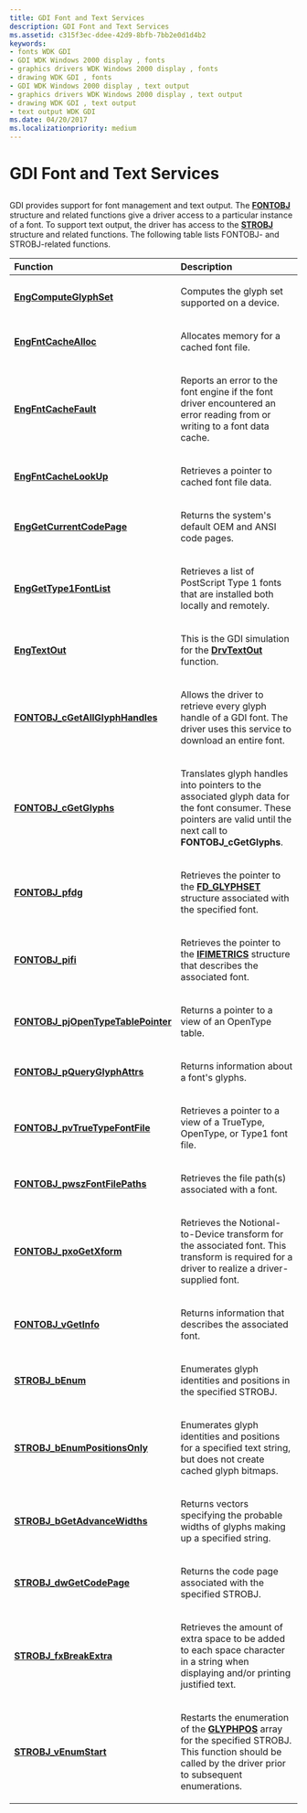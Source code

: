 ```yaml
---
title: GDI Font and Text Services
description: GDI Font and Text Services
ms.assetid: c315f3ec-ddee-42d9-8bfb-7bb2e0d1d4b2
keywords:
- fonts WDK GDI
- GDI WDK Windows 2000 display , fonts
- graphics drivers WDK Windows 2000 display , fonts
- drawing WDK GDI , fonts
- GDI WDK Windows 2000 display , text output
- graphics drivers WDK Windows 2000 display , text output
- drawing WDK GDI , text output
- text output WDK GDI
ms.date: 04/20/2017
ms.localizationpriority: medium
---
```


# GDI Font and Text Services


## <span id="ddk_gdi_font_and_text_services_gg"></span><span id="DDK_GDI_FONT_AND_TEXT_SERVICES_GG"></span>


GDI provides support for font management and text output. The [**FONTOBJ**](/windows/desktop/api/winddi/ns-winddi-_fontobj) structure and related functions give a driver access to a particular instance of a font. To support text output, the driver has access to the [**STROBJ**](/windows/desktop/api/winddi/ns-winddi-_strobj) structure and related functions. The following table lists FONTOBJ- and STROBJ-related functions.

<table>
<colgroup>
<col width="50%" />
<col width="50%" />
</colgroup>
<thead>
<tr class="header">
<th align="left">Function</th>
<th align="left">Description</th>
</tr>
</thead>
<tbody>
<tr class="odd">
<td align="left"><p><a href="/windows/desktop/api/winddi/nf-winddi-engcomputeglyphset" data-raw-source="[&lt;strong&gt;EngComputeGlyphSet&lt;/strong&gt;](/windows/desktop/api/winddi/nf-winddi-engcomputeglyphset)"><strong>EngComputeGlyphSet</strong></a></p></td>
<td align="left"><p>Computes the glyph set supported on a device.</p></td>
</tr>
<tr class="even">
<td align="left"><p><a href="/windows/desktop/api/winddi/nf-winddi-engfntcachealloc" data-raw-source="[&lt;strong&gt;EngFntCacheAlloc&lt;/strong&gt;](/windows/desktop/api/winddi/nf-winddi-engfntcachealloc)"><strong>EngFntCacheAlloc</strong></a></p></td>
<td align="left"><p>Allocates memory for a cached font file.</p></td>
</tr>
<tr class="odd">
<td align="left"><p><a href="/windows/desktop/api/winddi/nf-winddi-engfntcachefault" data-raw-source="[&lt;strong&gt;EngFntCacheFault&lt;/strong&gt;](/windows/desktop/api/winddi/nf-winddi-engfntcachefault)"><strong>EngFntCacheFault</strong></a></p></td>
<td align="left"><p>Reports an error to the font engine if the font driver encountered an error reading from or writing to a font data cache.</p></td>
</tr>
<tr class="even">
<td align="left"><p><a href="/windows/desktop/api/winddi/nf-winddi-engfntcachelookup" data-raw-source="[&lt;strong&gt;EngFntCacheLookUp&lt;/strong&gt;](/windows/desktop/api/winddi/nf-winddi-engfntcachelookup)"><strong>EngFntCacheLookUp</strong></a></p></td>
<td align="left"><p>Retrieves a pointer to cached font file data.</p></td>
</tr>
<tr class="odd">
<td align="left"><p><a href="/windows/desktop/api/winddi/nf-winddi-enggetcurrentcodepage" data-raw-source="[&lt;strong&gt;EngGetCurrentCodePage&lt;/strong&gt;](/windows/desktop/api/winddi/nf-winddi-enggetcurrentcodepage)"><strong>EngGetCurrentCodePage</strong></a></p></td>
<td align="left"><p>Returns the system's default OEM and ANSI code pages.</p></td>
</tr>
<tr class="even">
<td align="left"><p><a href="/windows/desktop/api/winddi/nf-winddi-enggettype1fontlist" data-raw-source="[&lt;strong&gt;EngGetType1FontList&lt;/strong&gt;](/windows/desktop/api/winddi/nf-winddi-enggettype1fontlist)"><strong>EngGetType1FontList</strong></a></p></td>
<td align="left"><p>Retrieves a list of PostScript Type 1 fonts that are installed both locally and remotely.</p></td>
</tr>
<tr class="odd">
<td align="left"><p><a href="/windows/desktop/api/winddi/nf-winddi-engtextout" data-raw-source="[&lt;strong&gt;EngTextOut&lt;/strong&gt;](/windows/desktop/api/winddi/nf-winddi-engtextout)"><strong>EngTextOut</strong></a></p></td>
<td align="left"><p>This is the GDI simulation for the <a href="/windows/desktop/api/winddi/nf-winddi-drvtextout" data-raw-source="[&lt;strong&gt;DrvTextOut&lt;/strong&gt;](/windows/desktop/api/winddi/nf-winddi-drvtextout)"><strong>DrvTextOut</strong></a> function.</p></td>
</tr>
<tr class="even">
<td align="left"><p><a href="/windows/desktop/api/winddi/nf-winddi-fontobj_cgetallglyphhandles" data-raw-source="[&lt;strong&gt;FONTOBJ_cGetAllGlyphHandles&lt;/strong&gt;](/windows/desktop/api/winddi/nf-winddi-fontobj_cgetallglyphhandles)"><strong>FONTOBJ_cGetAllGlyphHandles</strong></a></p></td>
<td align="left"><p>Allows the driver to retrieve every glyph handle of a GDI font. The driver uses this service to download an entire font.</p></td>
</tr>
<tr class="odd">
<td align="left"><p><a href="/windows/desktop/api/winddi/nf-winddi-fontobj_cgetglyphs" data-raw-source="[&lt;strong&gt;FONTOBJ_cGetGlyphs&lt;/strong&gt;](/windows/desktop/api/winddi/nf-winddi-fontobj_cgetglyphs)"><strong>FONTOBJ_cGetGlyphs</strong></a></p></td>
<td align="left"><p>Translates glyph handles into pointers to the associated glyph data for the font consumer. These pointers are valid until the next call to <strong>FONTOBJ_cGetGlyphs</strong>.</p></td>
</tr>
<tr class="even">
<td align="left"><p><a href="/windows/desktop/api/winddi/nf-winddi-fontobj_pfdg" data-raw-source="[&lt;strong&gt;FONTOBJ_pfdg&lt;/strong&gt;](/windows/desktop/api/winddi/nf-winddi-fontobj_pfdg)"><strong>FONTOBJ_pfdg</strong></a></p></td>
<td align="left"><p>Retrieves the pointer to the <a href="/windows/desktop/api/winddi/ns-winddi-_fd_glyphset" data-raw-source="[&lt;strong&gt;FD_GLYPHSET&lt;/strong&gt;](/windows/desktop/api/winddi/ns-winddi-_fd_glyphset)"><strong>FD_GLYPHSET</strong></a> structure associated with the specified font.</p></td>
</tr>
<tr class="odd">
<td align="left"><p><a href="/windows/desktop/api/winddi/nf-winddi-fontobj_pifi" data-raw-source="[&lt;strong&gt;FONTOBJ_pifi&lt;/strong&gt;](/windows/desktop/api/winddi/nf-winddi-fontobj_pifi)"><strong>FONTOBJ_pifi</strong></a></p></td>
<td align="left"><p>Retrieves the pointer to the <a href="/windows/desktop/api/winddi/ns-winddi-_ifimetrics" data-raw-source="[&lt;strong&gt;IFIMETRICS&lt;/strong&gt;](/windows/desktop/api/winddi/ns-winddi-_ifimetrics)"><strong>IFIMETRICS</strong></a> structure that describes the associated font.</p></td>
</tr>
<tr class="even">
<td align="left"><p><a href="/windows/desktop/api/winddi/nf-winddi-fontobj_pjopentypetablepointer" data-raw-source="[&lt;strong&gt;FONTOBJ_pjOpenTypeTablePointer&lt;/strong&gt;](/windows/desktop/api/winddi/nf-winddi-fontobj_pjopentypetablepointer)"><strong>FONTOBJ_pjOpenTypeTablePointer</strong></a></p></td>
<td align="left"><p>Returns a pointer to a view of an OpenType table.</p></td>
</tr>
<tr class="odd">
<td align="left"><p><a href="/windows/desktop/api/winddi/nf-winddi-fontobj_pqueryglyphattrs" data-raw-source="[&lt;strong&gt;FONTOBJ_pQueryGlyphAttrs&lt;/strong&gt;](/windows/desktop/api/winddi/nf-winddi-fontobj_pqueryglyphattrs)"><strong>FONTOBJ_pQueryGlyphAttrs</strong></a></p></td>
<td align="left"><p>Returns information about a font's glyphs.</p></td>
</tr>
<tr class="even">
<td align="left"><p><a href="/windows/desktop/api/winddi/nf-winddi-fontobj_pvtruetypefontfile" data-raw-source="[&lt;strong&gt;FONTOBJ_pvTrueTypeFontFile&lt;/strong&gt;](/windows/desktop/api/winddi/nf-winddi-fontobj_pvtruetypefontfile)"><strong>FONTOBJ_pvTrueTypeFontFile</strong></a></p></td>
<td align="left"><p>Retrieves a pointer to a view of a TrueType, OpenType, or Type1 font file.</p></td>
</tr>
<tr class="odd">
<td align="left"><p><a href="/windows/desktop/api/winddi/nf-winddi-fontobj_pwszfontfilepaths" data-raw-source="[&lt;strong&gt;FONTOBJ_pwszFontFilePaths&lt;/strong&gt;](/windows/desktop/api/winddi/nf-winddi-fontobj_pwszfontfilepaths)"><strong>FONTOBJ_pwszFontFilePaths</strong></a></p></td>
<td align="left"><p>Retrieves the file path(s) associated with a font.</p></td>
</tr>
<tr class="even">
<td align="left"><p><a href="/windows/desktop/api/winddi/nf-winddi-fontobj_pxogetxform" data-raw-source="[&lt;strong&gt;FONTOBJ_pxoGetXform&lt;/strong&gt;](/windows/desktop/api/winddi/nf-winddi-fontobj_pxogetxform)"><strong>FONTOBJ_pxoGetXform</strong></a></p></td>
<td align="left"><p>Retrieves the Notional-to-Device transform for the associated font. This transform is required for a driver to realize a driver-supplied font.</p></td>
</tr>
<tr class="odd">
<td align="left"><p><a href="/windows/desktop/api/winddi/nf-winddi-fontobj_vgetinfo" data-raw-source="[&lt;strong&gt;FONTOBJ_vGetInfo&lt;/strong&gt;](/windows/desktop/api/winddi/nf-winddi-fontobj_vgetinfo)"><strong>FONTOBJ_vGetInfo</strong></a></p></td>
<td align="left"><p>Returns information that describes the associated font.</p></td>
</tr>
<tr class="even">
<td align="left"><p><a href="/windows/desktop/api/winddi/nf-winddi-strobj_benum" data-raw-source="[&lt;strong&gt;STROBJ_bEnum&lt;/strong&gt;](/windows/desktop/api/winddi/nf-winddi-strobj_benum)"><strong>STROBJ_bEnum</strong></a></p></td>
<td align="left"><p>Enumerates glyph identities and positions in the specified STROBJ.</p></td>
</tr>
<tr class="odd">
<td align="left"><p><a href="/windows/desktop/api/winddi/nf-winddi-strobj_benumpositionsonly" data-raw-source="[&lt;strong&gt;STROBJ_bEnumPositionsOnly&lt;/strong&gt;](/windows/desktop/api/winddi/nf-winddi-strobj_benumpositionsonly)"><strong>STROBJ_bEnumPositionsOnly</strong></a></p></td>
<td align="left"><p>Enumerates glyph identities and positions for a specified text string, but does not create cached glyph bitmaps.</p></td>
</tr>
<tr class="even">
<td align="left"><p><a href="/windows/desktop/api/winddi/nf-winddi-strobj_bgetadvancewidths" data-raw-source="[&lt;strong&gt;STROBJ_bGetAdvanceWidths&lt;/strong&gt;](/windows/desktop/api/winddi/nf-winddi-strobj_bgetadvancewidths)"><strong>STROBJ_bGetAdvanceWidths</strong></a></p></td>
<td align="left"><p>Returns vectors specifying the probable widths of glyphs making up a specified string.</p></td>
</tr>
<tr class="odd">
<td align="left"><p><a href="/windows/desktop/api/winddi/nf-winddi-strobj_dwgetcodepage" data-raw-source="[&lt;strong&gt;STROBJ_dwGetCodePage&lt;/strong&gt;](/windows/desktop/api/winddi/nf-winddi-strobj_dwgetcodepage)"><strong>STROBJ_dwGetCodePage</strong></a></p></td>
<td align="left"><p>Returns the code page associated with the specified STROBJ.</p></td>
</tr>
<tr class="even">
<td align="left"><p><a href="/windows/desktop/api/winddi/nf-winddi-strobj_fxbreakextra" data-raw-source="[&lt;strong&gt;STROBJ_fxBreakExtra&lt;/strong&gt;](/windows/desktop/api/winddi/nf-winddi-strobj_fxbreakextra)"><strong>STROBJ_fxBreakExtra</strong></a></p></td>
<td align="left"><p>Retrieves the amount of extra space to be added to each space character in a string when displaying and/or printing justified text.</p></td>
</tr>
<tr class="odd">
<td align="left"><p><a href="/windows/desktop/api/winddi/nf-winddi-strobj_venumstart" data-raw-source="[&lt;strong&gt;STROBJ_vEnumStart&lt;/strong&gt;](/windows/desktop/api/winddi/nf-winddi-strobj_venumstart)"><strong>STROBJ_vEnumStart</strong></a></p></td>
<td align="left"><p>Restarts the enumeration of the <a href="/windows/desktop/api/winddi/ns-winddi-_glyphpos" data-raw-source="[&lt;strong&gt;GLYPHPOS&lt;/strong&gt;](/windows/desktop/api/winddi/ns-winddi-_glyphpos)"><strong>GLYPHPOS</strong></a> array for the specified STROBJ. This function should be called by the driver prior to subsequent enumerations.</p></td>
</tr>
</tbody>
</table>

 

